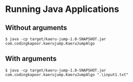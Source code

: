 # Running Java Applications

## Without arguments
```
$ java -cp target/kaeru-jump-1.0-SNAPSHOT.jar com.codingkapoor.kaerujump.KaeruJumpAlgo
```

## With arguments
```
$ java -cp target/kaeru-jump-1.0-SNAPSHOT.jar com.codingkapoor.kaerujump.KaeruJumpAlgo ".\input1.txt"
```
